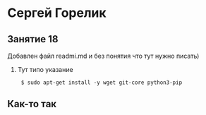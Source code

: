 Сергей Горелик
========


Занятие 18
-----

Добавлен файл readmi.md и без понятия что тут нужно писать)

1. Тут типо указание

        $ sudo apt-get install -y wget git-core python3-pip

Как-то так
----------------